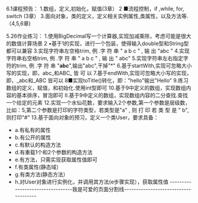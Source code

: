 6.1课程预告：
1.数组，定义,初始化，赋值(3章）
2 ■流程控制，if ,while, for, switch (3章）
3.面向对象，类的定义，定义相关实例属性,类属性，以及方法等.（4,5,6章)

5.26作业练习：
1.使用BigDecimal写一个计算器,实现加减乘除，考虑可能是很大的数值计算场景 
2 •基于1的实现，进行一个包装，使得输入double型和String型都可以兼容
3.实现字符串左空格trim, 例 .字 符 串 " a b c  " , 输 出 "abc "
4.实现字符串右空格trim, 例 .字 符 串 " a b c  " , 输 出 "  abc"
5.实现字符串左右指定字符的trim, 例 .字 符 串 "**abc**",输出"abc",干掉"*"
6.基于startWith,实现可忽略大小写的实现，即，abc_和ABC_ 皆 可 以
7.基于endWith,实现可忽略大小写的实现，即，_abc和_ABC 皆可以 
8■实现toTitle()转化，即："hello"输出"Hello"
9.练习数组的定义，赋值，和初始化.使用int型即可
10.基于9中定义的数组，实现数组内容的基本排序，冒泡即可
II.基于9中定义的数组，实现数组内容的二分查找.查找一个给定的元素
12.实现一个水仙花数，要求输入2个参数,第一个参数是层级数，比如：5,第二个参数是打印的字符类型，若类型是"a" , 则 打 印 若 类 型 是 " b",则打印"#"
13.基于面向对象的预习，定义一个类User，要求具备：
- a.有私有的属性
- b.有公开的属性
- c.有默认的构造方法
- d.有重载1个和2个参数的构造方法
- e.有方法，只需实现获取属性值即可
- f.有类属性(静态域）
- g.有类方法(静态方法）
- h.对User对象进行实例化，并调用其方法(e步骤实现），获取属性值
---------------------------------我是可爱的页面分割线-------------------------------------
